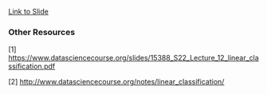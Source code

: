 [Link to Slide](https://docs.google.com/presentation/d/17SLXDxTTGg49vv80gPrRsK25gLeSzSZQ/edit?usp=sharing&ouid=114585278349974123873&rtpof=true&sd=true)

### Other Resources
[1] https://www.datasciencecourse.org/slides/15388_S22_Lecture_12_linear_classification.pdf

[2] http://www.datasciencecourse.org/notes/linear_classification/